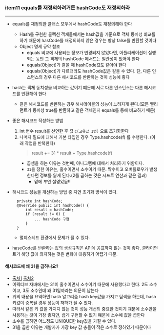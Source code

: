 ### item11 equals를 재정의하려거든 hashCode도 재정의하라

--- 
 
- equals를 재정의한 클래스 모두에서 hashCode도 재정의해야 한다
  - Hash를 구현한 콜렉션 객체들에서는 hash값을 기준으로 객체 동치성 비교를 하기 때문에 hasCode를 재정의하지 않은 경우는 항상 false를 반환할 것이다
  - Object 명세 규약 참조
    - equals 비교에 사용되는 정보가 변경되지 않았다면, 어플리케이션이 실행되는 동안 그 객체의 hashCode 메서드는 일관성이 있어야 한다
    - equals(Object)가 같을 때 hashCode값도 같아야 한다
    - equals(Object)가 다르더라도 hashCode값은 같을 수 있다. 단, 다른 인스턴스의 경우 다른 해시코드를 반환하는 것이 성능에 좋다


- hash는 객체 동치성을 비교하는 값이기 떄문에 서로 다른 인스턴스는 다른 해시코드를 반환해야 한다
  - 같은 해시코드를 반환하는 경우 해시테이블의 성능이 느려지게 된다.(모든 엘리먼트가 동치성 true를 반환하고 같은 객체인지 equals를 통해 비교하기 때문)


- 좋은 해시코드 작성하는 방법
  1) int 변수 result를 선언한 후 값 `c(고유값 1번)` 으로 초기화한다
  2) 나머지 필드에 대해서 기본 타입인 경우 Type.hashcode(f) 를 수행한다. (아래 작업을 반복한다) 
     > result += 31 * result + Type.hashcode(f)
     - 곱셈을 하는 이유는 첫번째, 아나그램에 대해서 처리하기 위함이다.
     - `31`을 정한 이유는, 홀수이면서 소수이기 때문. 짝수이고 오버플로우가 발생한다면 정보를 잃게 된다.(2를 곱하는 것은 시프트 연산과 같은 결과)
       - 밑에 부연 설명있음!!


- 해시코드 성능을 개선하는 방법 중 지연 초기화 방식이 있다.
  ```text
    private int hashCode;
    @Override public int hashCode() {
        int result = hashCode;
        if (result != 0) {
            ... hashCode 구현
        }
    }
  ```
  - 멀티스레드 환경에서 문제가 될 수 있다. 
  

- haseCode를 반환하는 값의 생성규칙은 API에 공표하지 않는 것이 좋다. 클라이언트가 해당 값에 의지하는 것은 변화에 대응하기 어렵기 때문.

#### 해시코드에 왜 31을 곱하나요? 
 - [출처1](https://stackoverflow.com/questions/299304/why-does-javas-hashcode-in-string-use-31-as-a-multiplier) [출처2](https://computinglife.wordpress.com/2008/11/20/why-do-hash-functions-use-prime-numbers/)
 - 이펙티브 자바에서는 31이 홀수이면서 소수이기 때문에 사용했다고 한다. 2도 소수이고, 3도 소수인데 왜 31일까라는 의문이 남는다
 - 위의 내용을 요약하면 hash 알고리즘 hash key값을 가지고 탐색을 하는데, hash 키값이 중복될 경우 성능이 저하가 될 수 있다.
 - 따라서 같은 키 값을 가지지 않는 것이 성능 개선의 중요한 것이기 떄문에 소수만을 사용하는 것이 가장 좋지만, 쉽게 구현할 수 없기 떄문에 소수에 값을 곱한다
 - 소수를 곱하면 어느정도 UNIQUE한 key값을 가질 수 있다.
 - 31을 곱한 이유는 개발자가 가장 key 값 충돌이 적은 소수로 정하였기 때문이다
 